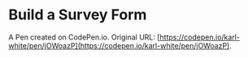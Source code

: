 # Build a Survey Form

A Pen created on CodePen.io. Original URL: [https://codepen.io/karl-white/pen/jOWoazP](https://codepen.io/karl-white/pen/jOWoazP).


